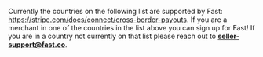 Currently the countries on the following list are supported by Fast: https://stripe.com/docs/connect/cross-border-payouts. If you are a merchant in one of the countries in the list above you can sign up for Fast! If you are in a country not currently on that list please reach out to **seller-support@fast.co**.
